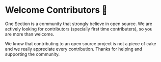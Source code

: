 # Welcome Contributors 👋

One Section is a community that strongly believe in open source. We are actively looking for contributors (specially first time contributers), so you are more than welcome. 

We know that contributing to an open source project is not a piece of cake and we really appreciate every contribution. Thanks for helping and supporting the community.